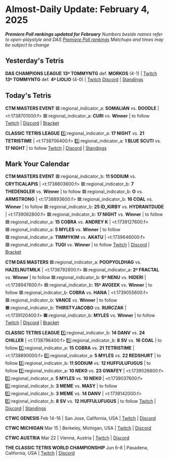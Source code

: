 # Almost-Daily Update: February 4, 2025
***Premiere Poll rankings updated for February***
*Numbers beside names refer to open-playstyle and DAS [Premiere Poll rankings](https://docs.google.com/document/d/1ddYqLQp5AIR3b6RwN9SxUg1Qr8MOmR-SgrhLkjXcQxY/edit?tab=t.0)*
*Matchups and times may be subject to change*

## Yesterday's Tetris
**DAS CHAMPIONS LEAGUE**
**13ᴰ TOMMYNTG** def. **MORKOS** (4-1)  |  [Twitch](https://www.twitch.tv/videos/2371562756?t=00h06m32s)
**13ᴰ TOMMYNTG** def. **4ᴰ LIOLIO** (4-0)  |  [Twitch](https://www.twitch.tv/videos/2371562756?t=00h55m42s)
[Discord](https://tinyurl.com/dcltetris)  |  [Standings](https://docs.google.com/spreadsheets/d/1nEN0MAbueG36UDkpfUsPZEmAMuKif6IcLAmJ8iZhCe8/edit?gid=810776162#gid=810776162)

## Today's Tetris
**CTM MASTERS EVENT**
:red_square::regional_indicator_a:  **SOMALIAN** vs. **DOODLE**  |  <t:1738701000:f>
:red_square::regional_indicator_a:  **CURI** vs. **Winner**  |  to follow
[Twitch](https://twitch.tv/monthlytetris)  |  [Discord](https://go.ctm.gg/discord)  |  [Bracket](https://go.ctm.gg/event/ctm-february-2025/masters-event/)

**CLASSIC TETRIS LEAGUE**
:one::regional_indicator_a:  **17 NIGHT** vs. **21 TETRISTIME**  |  <t:1738706400:f>
:one::regional_indicator_a:  **1 BLUE SCUTI** vs. **17 NIGHT**  |  to follow
[Twitch](https://twitch.tv/classictetrisleague)  |  [Discord](https://tinyurl.com/classictetrisleague)  |  [Standings](https://ctlscoreboard.herokuapp.com)

## Mark Your Calendar
**CTM MASTERS EVENT**
:red_square::regional_indicator_b:  **11 SODIUM** vs. **CRYTICALAPIS**  |  <t:1738803600:f>
:red_square::regional_indicator_b:  **7 THEDENGLER** vs. **Winner**  |  to follow
:blue_square::regional_indicator_b:  **O** vs. **ARMSTRONG**  |  <t:1738893600:f>
:blue_square::regional_indicator_b:  **16 COAL** vs. **Winner**  |  to follow
:green_square::regional_indicator_b:  **25 ID_KIRBY** vs. **HYDRANTDUDE**  |  <t:1739062800:f>
:green_square::regional_indicator_b:  **17 NIGHT** vs. **Winner**  |  to follow
:blue_square::regional_indicator_a:  **15 COBRA** vs. **ANDREY K**  |  <t:1739127600:f>
:blue_square::regional_indicator_a:  **5 MYLES** vs. **Winner**  |  to follow
:green_square::regional_indicator_a:  **TIMMYKIM** vs. **AKATU**  |  <t:1739646000:f>
:green_square::regional_indicator_a:  **TUGI** vs. **Winner**  |  to follow
[Twitch](https://twitch.tv/monthlytetris)  |  [Discord](https://go.ctm.gg/event/ctm-february-2025/masters-event/)  |  [Bracket](https://go.ctm.gg/event/ctm-february-2025/masters-event/)

**CTM DAS MASTERS**
:blue_square::regional_indicator_a:  **POOPYOLDHAG** vs. **HAZELNUTMILK**  |  <t:1738792800:f>
:blue_square::regional_indicator_a:  **2ᴰ FRACTAL** vs. **Winner**  |  to follow
:blue_square::regional_indicator_b:  **6ᴰ NENU** vs. **HIDERI**  |  <t:1738947600:f>
:blue_square::regional_indicator_b:  **15ᴰ AVGEEK** vs. **Winner**  |  to follow
:red_square::regional_indicator_b:  **COBRA** vs. **HANA**  |  <t:1739055600:f>
:red_square::regional_indicator_b:  **VANCE** vs. **Winner**  |  to follow
:orange_square::regional_indicator_b:  **THIRSTYJACOBO** vs. **RURCZAK**  |  <t:1739120400:f>
:orange_square::regional_indicator_b:  **MYLES** vs. **Winner**  |  to follow
[Twitch](https://twitch.tv/monthlytetris)  |  [Discord](https://go.ctm.gg/discord)  |  [Bracket](https://go.ctm.gg/event/ctm-das-masters-february-2025/das-masters/)

**CLASSIC TETRIS LEAGUE**
:one::regional_indicator_b:  **14 DANV** vs. **24 CHILLER**  |  <t:1738796400:f>
:one::regional_indicator_b:  **8 SV** vs. **16 COAL**  |  to follow
:one::regional_indicator_a:  **15 COBRA** vs. **21 TETRISTIME**  |  <t:1738890000:f>
:one::regional_indicator_a:  **5 MYLES** vs. **22 REDSHURT**  |  to follow
:one::regional_indicator_b:  **11 SODIUM** vs. **12 HUFFULUFUGUS**  |  to follow
:one::regional_indicator_a:  **10 NEK0** vs. **23 GWAFEY**  |  <t:1739026800:f>
:one::regional_indicator_a:  **5 MYLES** vs. **10 NEK0**  |  <t:1739037600:f>
:one::regional_indicator_b:  **3 MEME** vs. **MASY**  |  to follow
:one::regional_indicator_b:  **3 MEME** vs. **14 DANV**  |  <t:1739142000:f>
:one::regional_indicator_b:  **8 SV** vs. **12 HUFFULUFUGUS**  |  to follow
[Twitch](https://twitch.tv/classictetrisleague)  |  [Discord](https://tinyurl.com/classictetrisleague)  |  [Standings](https://ctlscoreboard.herokuapp.com)

**CTWC GENESIS**
Feb 14-16  |  San Jose, California, USA  |  [Twitch](https://www.twitch.tv/classictetris)  |  [Discord](https://tinyurl.com/ctwcdiscord)

**CTWC MICHIGAN**
Mar 15 |  Berkeley, Michigan, USA  |  [Twitch](https://www.twitch.tv/classictetris)  |  [Discord](https://tinyurl.com/ctwcdiscord)

**CTWC AUSTRIA**
Mar 22 |  Vienna, Austria  |  [Twitch](https://www.twitch.tv/classictetris)  |  [Discord](https://tinyurl.com/ctwcdiscord)

**THE CLASSIC TETRIS WORLD CHAMPIONSHIP**
Jun 6-8  |  Pasadena, California, USA  |  [Twitch](https://www.twitch.tv/classictetris)  |  [Discord](https://tinyurl.com/ctwcdiscord)